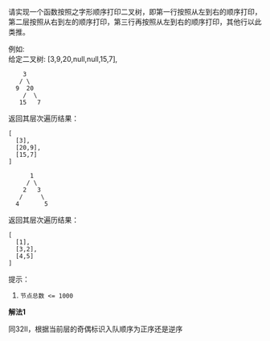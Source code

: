 请实现一个函数按照之字形顺序打印二叉树，即第一行按照从左到右的顺序打印，第二层按照从右到左的顺序打印，第三行再按照从左到右的顺序打印，其他行以此类推。

例如:     
给定二叉树: [3,9,20,null,null,15,7],
```
    3
   / \
  9  20
    /  \
   15   7
```
返回其层次遍历结果：
```
[
  [3],
  [20,9],
  [15,7]
]
```

```
      1
     / \
    2   3
   /     \
  4       5     
```
返回其层次遍历结果：
```
[
  [1],
  [3,2],
  [4,5]
]
```
提示：

1. `节点总数 <= 1000`

**解法1**

同32II，根据当前层的奇偶标识入队顺序为正序还是逆序